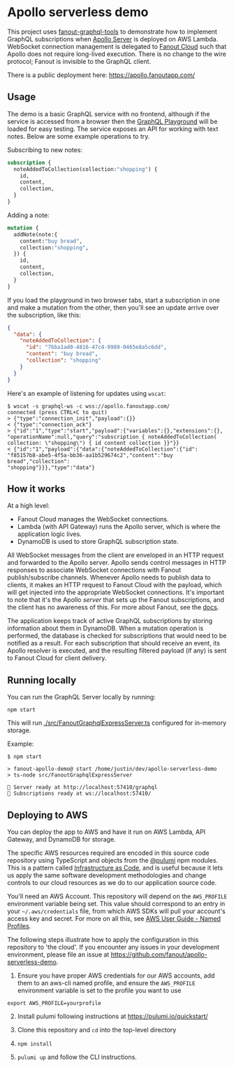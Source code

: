 # Apollo serverless demo

This project uses [fanout-graphql-tools](https://github.com/fanout/fanout-graphql-tools) to demonstrate how to implement GraphQL subscriptions when [Apollo Server](https://www.apollographql.com/) is deployed on AWS Lambda. WebSocket connection management is delegated to [Fanout Cloud](https://fanout.io) such that Apollo does not require long-lived execution. There is no change to the wire protocol; Fanout is invisible to the GraphQL client.

There is a public deployment here: https://apollo.fanoutapp.com/

## Usage

The demo is a basic GraphQL service with no frontend, although if the service is accessed from a browser then the [GraphQL Playground](https://github.com/prisma/graphql-playground) will be loaded for easy testing. The service exposes an API for working with text notes. Below are some example operations to try.

Subscribing to new notes:

```graphql
subscription {
  noteAddedToCollection(collection:"shopping") {
    id,
    content,
    collection,
  }
}
```

Adding a note:

```graphql
mutation {
  addNote(note:{
    content:"buy bread",
    collection:"shopping",
  }) {
    id,
    content,
    collection,
  }
}
```

If you load the playground in two browser tabs, start a subscription in one and make a mutation from the other, then you'll see an update arrive over the subscription, like this:

```json
{
  "data": {
    "noteAddedToCollection": {
      "id": "7bba1ad0-4816-47c4-9989-0465e8a5c6dd",
      "content": "buy bread",
      "collection": "shopping"
    }
  }
}
```

Here's an example of listening for updates using `wscat`:

```
$ wscat -s graphql-ws -c wss://apollo.fanoutapp.com/
connected (press CTRL+C to quit)
> {"type":"connection_init","payload":{}}
< {"type":"connection_ack"}
> {"id":"1","type":"start","payload":{"variables":{},"extensions":{},
"operationName":null,"query":"subscription { noteAddedToCollection(
collection: \"shopping\") { id content collection }}"}}
< {"id":"1","payload":{"data":{"noteAddedToCollection":{"id":
"f85157b8-abe5-4f5a-bb36-aa1b529674c2","content":"buy bread","collection":
"shopping"}}},"type":"data"}
```

## How it works

At a high level:

* Fanout Cloud manages the WebSocket connections.
* Lambda (with API Gateway) runs the Apollo server, which is where the application logic lives.
* DynamoDB is used to store GraphQL subscription state.

All WebSocket messages from the client are enveloped in an HTTP request and forwarded to the Apollo server. Apollo sends control messages in HTTP responses to associate WebSocket connections with Fanout publish/subscribe channels. Whenever Apollo needs to publish data to clients, it makes an HTTP request to Fanout Cloud with the payload, which will get injected into the appropriate WebSocket connections. It's important to note that it's the Apollo *server* that sets up the Fanout subscriptions, and the client has no awareness of this. For more about Fanout, see the [docs](https://docs.fanout.io/docs).

The application keeps track of active GraphQL subscriptions by storing information about them in DynamoDB. When a mutation operation is performed, the database is checked for subscriptions that would need to be notified as a result. For each subscription that should receive an event, its Apollo resolver is executed, and the resulting filtered payload (if any) is sent to Fanout Cloud for client delivery.

## Running locally

You can run the GraphQL Server locally by running:

```
npm start
```

This will run [./src/FanoutGraphqlExpressServer.ts](./src/FanoutGraphqlExpressServer.ts) configured for in-memory storage.

Example:

```
$ npm start

> fanout-apollo-demo@ start /home/justin/dev/apollo-serverless-demo
> ts-node src/FanoutGraphqlExpressServer

🚀 Server ready at http://localhost:57410/graphql
🚀 Subscriptions ready at ws://localhost:57410/
```

## Deploying to AWS

You can deploy the app to AWS and have it run on AWS Lambda, API Gateway, and DynamoDB for storage.

The specific AWS resources required are encoded in this source code repository using TypeScript and objects from the [@pulumi](https://pulumi.io/quickstart/) npm modules. This is a pattern called [Infrastructure as Code](https://en.wikipedia.org/wiki/Infrastructure_as_code), and is useful because it lets us apply the same software development methodologies and change controls to our cloud resources as we do to our application source code.

You'll need an AWS Account. This repository will depend on the `AWS_PROFILE` environment variable being set.
This value should correspond to an entry in your `~/.aws/credentials` file, from which AWS SDKs will pull your account's access key and secret.
For more on all this, see [AWS User Guide - Named Profiles](https://docs.aws.amazon.com/cli/latest/userguide/cli-configure-profiles.html).

The following steps illustrate how to apply the configuration in this repository to 'the cloud'. If you encounter any issues in your development environment, please file an issue at https://github.com/fanout/apollo-serverless-demo.

1. Ensure you have proper AWS credentials for our AWS accounts, add them to an aws-cli named profile, and ensure the `AWS_PROFILE` environment variable is set to the profile you want to use

  ```
  export AWS_PROFILE=yourprofile
  ```

2. Install pulumi following instructions at https://pulumi.io/quickstart/

3. Clone this repository and `cd` into the top-level directory

4. `npm install`

5. `pulumi up` and follow the CLI instructions.
